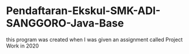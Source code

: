 # Pendaftaran-Ekskul-SMK-ADI-SANGGORO-Java-Base
this program was created when I was given an assignment called Project Work in 2020
